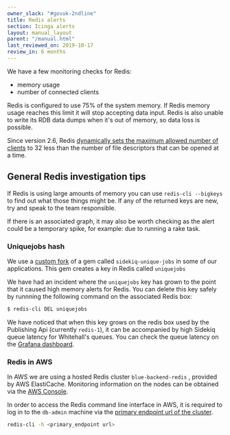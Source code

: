 ```yaml
---
owner_slack: "#govuk-2ndline"
title: Redis alerts
section: Icinga alerts
layout: manual_layout
parent: "/manual.html"
last_reviewed_on: 2019-10-17
review_in: 6 months
---
```


We have a few monitoring checks for Redis:

- memory usage
- number of connected clients

Redis is configured to use 75% of the system memory. If Redis memory usage
reaches this limit it will stop accepting data input. Redis is also unable to
write its RDB data dumps when it's out of memory, so data loss is possible.

Since version 2.6, Redis [dynamically sets the maximum allowed number of
clients][redis-clients] to 32 less than the number of file
descriptors that can be opened at a time.

## General Redis investigation tips

If Redis is using large amounts of memory you can use ``redis-cli --bigkeys``
to find out what those things might be. If any of the returned keys are new, try and speak to the team responsible.

If there is an associated graph, it may also be worth checking as the alert could be a temporary spike, for example: due to running a rake task.

### Uniquejobs hash

We use a [custom fork][unique-jobs] of a gem called `sidekiq-unique-jobs` in some of our applications. This gem creates a key in Redis called `uniquejobs`

We have had an incident where the `uniquejobs` key has grown to the point that it caused high memory alerts for Redis. You can delete this key safely by runnning the following command on the associated Redis box:

```bash
$ redis-cli DEL uniquejobs
```

We have noticed that when this key grows on the redis box used by the Publishing
Api (currently `redis-1`), it can be accompanied by high Sidekiq queue latency
for Whitehall's queues. You can check the queue latency on the [Grafana
dashboard][whitehall-sidekiq-grafana].

[redis-clients]: https://redis.io/topics/clients
[unique-jobs]: https://github.com/alphagov/sidekiq-unique-jobs
[whitehall-sidekiq-grafana]: https://grafana.publishing.service.gov.uk/dashboard/file/sidekiq.json?refresh=1m&orgId=1&var-Application=whitehall&var-Queues=All

### Redis in AWS

In AWS we are using a hosted Redis cluster `blue-backend-redis` , provided by AWS ElastiCache.
Monitoring information on the nodes can be obtained via the [AWS Console](https://eu-west-1.console.aws.amazon.com/elasticache/home?region=eu-west-1#redis-group-nodes:id=blue-backend-redis;clusters=blue-backend-redis-001!blue-backend-redis-002).

In order to access the Redis command line interface in AWS, it is required to log in to the
`db-admin` machine via the [primary endpoint url of the cluster](https://eu-west-1.console.aws.amazon.com/elasticache/home?region=eu-west-1#redis-group-detail:id=blue-backend-redis).

```bash
redis-cli -h <primary_endpoint url>
```
